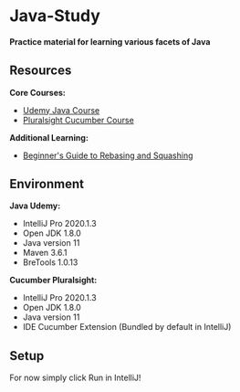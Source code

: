 # Java-Study
#### Practice material for learning various facets of Java

## Resources

**Core Courses:**

- [Udemy Java Course](https://www.udemy.com/course/java-the-complete-java-developer-course/)
- [Pluralsight Cucumber Course](https://app.pluralsight.com/library/courses/java-bdd-cucumber-gherkin-getting-started/table-of-contents)

**Additional Learning:**
- [Beginner's Guide to Rebasing and Squashing](https://github.com/servo/servo/wiki/Beginner's-guide-to-rebasing-and-squashing)

## Environment

**Java Udemy:**
- IntelliJ Pro 2020.1.3
- Open JDK 1.8.0
- Java version 11
- Maven 3.6.1
- BreTools 1.0.13

**Cucumber Pluralsight:**
- IntelliJ Pro 2020.1.3
- Open JDK 1.8.0
- Java version 11
- IDE Cucumber Extension (Bundled by default in IntelliJ)

## Setup

For now simply click Run in IntelliJ!
